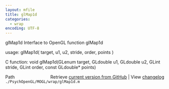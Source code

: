 ```yaml
---
layout: mfile
title: glMap1d
categories:
  - wrap
encoding: UTF-8
---
```


glMap1d  Interface to OpenGL function glMap1d  

usage:  glMap1d( target, u1, u2, stride, order, points )  

C function:  void glMap1d(GLenum target, GLdouble u1, GLdouble u2, GLint stride, GLint order, const GLdouble\* points)  


<div class="code_header" style="text-align:right;">
  <span style="float:left;">Path&nbsp;&nbsp;</span> <span class="counter">Retrieve <a href=
  "https://raw.github.com/Psychtoolbox-3/Psychtoolbox-3/beta/./PsychOpenGL/MOGL/wrap/glMap1d.m">current version from GitHub</a> | View <a href=
  "https://github.com/Psychtoolbox-3/Psychtoolbox-3/commits/beta/./PsychOpenGL/MOGL/wrap/glMap1d.m">changelog</a></span>
</div>
<div class="code">
  <code>./PsychOpenGL/MOGL/wrap/glMap1d.m</code>
</div>
